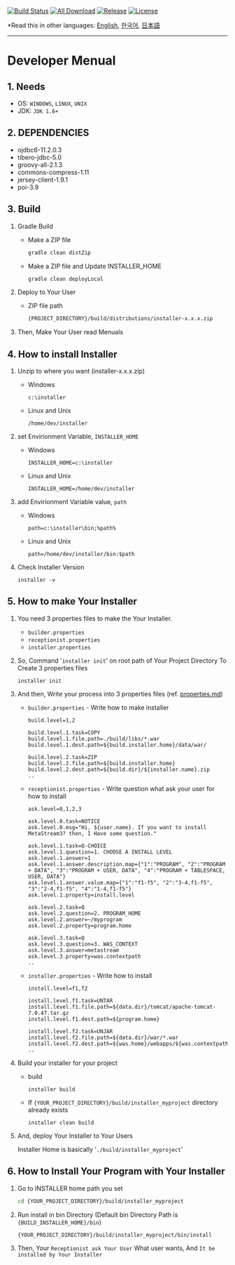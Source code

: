 [![Build Status](https://travis-ci.org/avaj-java/installer-maker.svg?branch=master)](https://travis-ci.org/avaj-java/installer-maker)
[![All Download](https://img.shields.io/github/downloads/avaj-java/installer-maker/total.svg)](https://github.com/avaj-java/installer-maker/releases)
[![Release](https://img.shields.io/github/release/avaj-java/installer-maker.svg)](https://github.com/avaj-java/installer-maker/releases)
[![License](https://img.shields.io/github/license/avaj-java/installer-maker.svg)](https://github.com/avaj-java/installer-maker/releases)

*Read this in other languages: [English](README.md), [한국어](README.ko.md), [日本語](README.ja.md)

-----
# Developer Menual



## 1. Needs   
- OS: `WINDOWS`, `LINUX`, `UNIX`
- JDK: `JDK 1.6+`



## 2. DEPENDENCIES
- ojdbc6-11.2.0.3
- tibero-jdbc-5.0
- groovy-all-2.1.3
- commons-compress-1.11
- jersey-client-1.9.1
- poi-3.9



## 3. Build

1. Gradle Build
    - Make a ZIP file
        
        ```sh
        gradle clean distZip
        ```
    - Make a ZIP file and Update INSTALLER_HOME
        
        ```sh
        gradle clean deployLocal
        ```

2. Deploy to Your User        
    - ZIP file path
     
        ```sh
        {PROJECT_DIRECTORY}/build/distributions/installer-x.x.x.zip
        ```

3. Then, Make Your User read Menuals



## 4. How to install Installer

1. Unzip to where you want (installer-x.x.x.zip)
    - Windows
     
        ```
        c:\installer
        ```
    - Linux and Unix
    
        ```
        /home/dev/installer
        ```        

2. set Envirionment Variable, `INSTALLER_HOME`
    - Windows
    
        ```
        INSTALLER_HOME=c:\installer
        ```
    - Linux and Unix
    
        ```
        INSTALLER_HOME=/home/dev/installer
        ```        

3. add Envirionment Variable value, `path`
    - Windows
     
        ```
        path=c:\installer\bin;%path%
        ```
    - Linux and Unix
    
        ```
        path=/home/dev/installer/bin:$path
        ```
        
4. Check Installer Version
    
    ```
    installer -v
    ```



## 5. How to make Your Installer

1. You need 3 properties files to make the Your Installer. 
    - `builder.properties`
    - `receptionist.properties`
    - `installer.properties`


2. So, Command '`installer init`' on root path of Your Project Directory To Create 3 properties files   
    
    ```
    installer init
    ```

3. And then, Write your process into 3 properties files (ref. [properties.md](properties.md))    
    - `builder.properties` - Write how to make installer
        
        ```properties
        build.level=1,2
        
        build.level.1.task=COPY
        build.level.1.file.path=./build/libs/*.war
        build.level.1.dest.path=${build.installer.home}/data/war/

        build.level.2.task=ZIP
        build.level.2.file.path=${build.installer.home}
        build.level.2.dest.path=${build.dir}/${installer.name}.zip
        ..
        ```
    - `receptionist.properties` - Write question what ask your user for how to install
        
        ```properties
        ask.level=0,1,2,3
        
        ask.level.0.task=NOTICE
        ask.level.0.msg="Hi, ${user.name}. If you want to install MetaStream3? then, I Have some question."
        
        ask.level.1.task=Q-CHOICE
        ask.level.1.question=1. CHOOSE A INSTALL LEVEL
        ask.level.1.answer=1
        ask.level.1.answer.description.map={"1":"PROGRAM", "2":"PROGRAM + DATA", "3":"PROGRAM + USER, DATA", "4":"PROGRAM + TABLESPACE, USER, DATA"}
        ask.level.1.answer.value.map={"1":"f1-f5", "2":"3-4,f1-f5", "3":"2-4,f1-f5", "4":"1-4,f1-f5"}
        ask.level.1.property=install.level
        
        ask.level.2.task=Q
        ask.level.2.question=2. PROGRAM_HOME
        ask.level.2.answer=~/myprogram
        ask.level.2.property=program.home
        
        ask.level.3.task=Q
        ask.level.3.question=3. WAS_CONTEXT
        ask.level.3.answer=metastream
        ask.level.3.property=was.contextpath
        ..
        ```
    - `installer.properties` - Write how to install
        
        ```properties
        install.level=f1,f2
        
        install.level.f1.task=UNTAR
        install.level.f1.file.path=${data.dir}/tomcat/apache-tomcat-7.0.47.tar.gz
        install.level.f1.dest.path=${program.home}

        install.level.f2.task=UNJAR
        install.level.f2.file.path=${data.dir}/war/*.war
        install.level.f2.dest.path=${was.home}/webapps/${was.contextpath}
        ..
        ```

4. Build your installer for your project
    - build
    
        ```
        installer build
        ```
    - If `{YOUR_PROJECT_DIRECTORY}/build/installer_myproject` directory already exists
        
        ```
        installer clean build
        ```

5. And, deploy Your Installer to Your Users

    Installer Home is basically '`./build/installer_myproject`'

    
## 6. How to Install Your Program with Your Installer   

1. Go to INSTALLER home path you set 
    ```sh
    cd {YOUR_PROJECT_DIRECTORY}/build/installer_myproject    
    ```
    
2. Run install in bin Directory (Default bin Directory Path is `{BUILD_INSTALLER_HOME}/bin`)
    ```sh
    {YOUR_PROJECT_DIRECTORY}/build/installer_myproject/bin/install
    ```
    
3. Then, Your `Receptionist ask Your User` What user wants, And `It be installed by Your Installer`  
 

